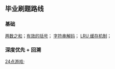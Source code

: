 ## 毕业刷题路线

### 基础
[两数之和]()；[有效的括号]()； [字符串解码]()； [LRU 缓存机制]()；

### 深度优先 + 回溯
[24点游戏](https://leetcode-cn.com/problems/24-game/);













